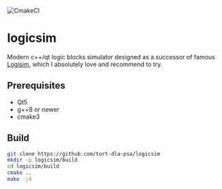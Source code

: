 ![CmakeCI](https://github.com/tort-dla-psa/logicsim/workflows/CmakeCI/badge.svg?branch=master&event=push)

# logicsim
Modern c++/qt logic blocks simulator designed as a successor of famous [Logisim](http://www.cburch.com/logisim/), which I absolutely love and recommend to try.

## Prerequisites
* Qt5
* g++8 or newer
* cmake3

## Build
```bash
git clone https://github.com/tort-dla-psa/logicsim
mkdir -p logicsim/build
cd logicsim/build
cmake ..
make -j4
```
